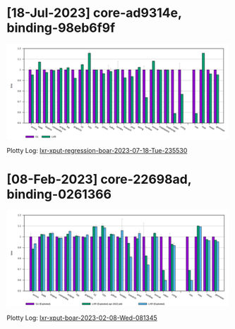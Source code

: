 # [18-Jul-2023] core-ad9314e, binding-98eb6f9f

![](./20230718-core_ad9314e-binding_98eb6f9f.png)

Plotty Log: [lxr-xput-regression-boar-2023-07-18-Tue-235530](http://squirrel.anu.edu.au/plotty-public/wenyuz/v8/p/wXY63U)

# [08-Feb-2023] core-22698ad, binding-0261366

![](./20230208-core_22698ad-binding_0261366.png)

Plotty Log: [lxr-xput-boar-2023-02-08-Wed-081345](http://squirrel.anu.edu.au/plotty-public/wenyuz/v8/p/vVqThG)